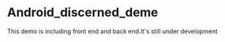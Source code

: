 # Android_discerned_deme
This demo  is including front end and back end.It's still under development
